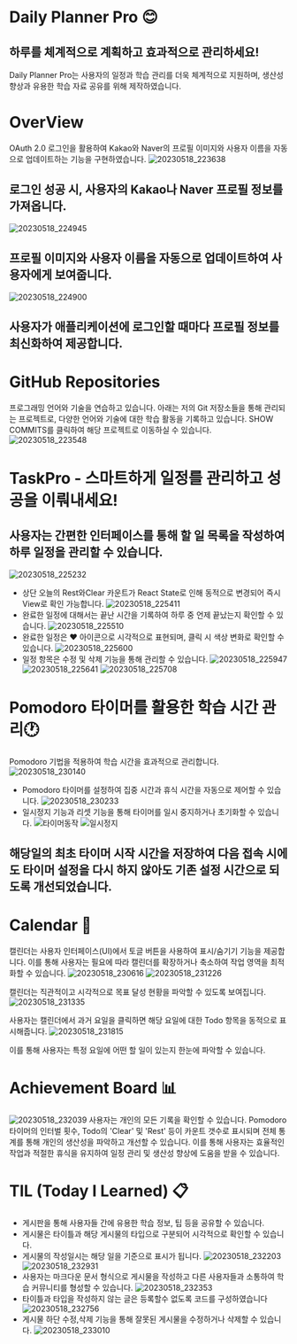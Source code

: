 
# Daily Planner Pro :blush:
## 하루를 체계적으로 계획하고 효과적으로 관리하세요!
Daily Planner Pro는 사용자의 일정과 학습 관리를 더욱 체계적으로 지원하며, 생산성 향상과 유용한 학습 자료 공유를 위해 제작하였습니다.


# OverView
OAuth 2.0 로그인을 활용하여 Kakao와 Naver의 프로필 이미지와 사용자 이름을 자동으로 업데이트하는 기능을 구현하였습니다.
![20230518_223638](https://github.com/Dongyeon915/Project/assets/109599149/5bfd1b2b-c0a3-49f2-ab31-d37dad2cb95f)
## 로그인 성공 시, 사용자의 Kakao나 Naver 프로필 정보를 가져옵니다.
![20230518_224945](https://github.com/Dongyeon915/Project/assets/109599149/e52d7af7-0979-4d6a-81d1-bfaa122c72a3)
## 프로필 이미지와 사용자 이름을 자동으로 업데이트하여 사용자에게 보여줍니다.
![20230518_224900](https://github.com/Dongyeon915/Project/assets/109599149/5ff7f325-d90b-47f8-b401-960b2ca8297c)
## 사용자가 애플리케이션에 로그인할 때마다 프로필 정보를 최신화하여 제공합니다.

# GitHub Repositories
프로그래밍 언어와 기술을 연습하고 있습니다. 
아래는 저의 Git 저장소들을 통해 관리되는 프로젝트로, 다양한 언어와 기술에 대한 학습 활동을 기록하고 있습니다.
SHOW COMMITS를 클릭하여 해당 프로젝트로 이동하실 수 있습니다.
![20230518_223548](https://github.com/Dongyeon915/Project/assets/109599149/9eb4ad1e-2694-4994-a6a5-7780239e0801)


# TaskPro - 스마트하게 일정를 관리하고 성공을 이뤄내세요!
## 사용자는 간편한 인터페이스를 통해 할 일 목록을 작성하여 하루 일정을 관리할 수 있습니다.
![20230518_225232](https://github.com/Dongyeon915/Project/assets/109599149/c9be036c-b5a5-4f32-8a54-b6ea8a472b43)
+ 상단 오늘의 Rest와Clear 카운트가 React State로 인해 동적으로 변경되어 즉시 View로 확인 가능합니다.
![20230518_225411](https://github.com/Dongyeon915/Project/assets/109599149/ee44bbe8-a562-445d-bf70-e76ca6c95cd2)
+ 완료한 일정에 대해서는 끝난 시간을 기록하여 하루 중 언제 끝났는지 확인할 수 있습니다.
![20230518_225510](https://github.com/Dongyeon915/Project/assets/109599149/602872f2-9611-45b7-a6a7-ce72942c32f0)
+ 완료한 일정은 :heart: 아이콘으로 시각적으로 표현되며, 클릭 시 색상 변화로 확인할 수 있습니다. 
![20230518_225600](https://github.com/Dongyeon915/Project/assets/109599149/80467301-8534-4e72-bd35-3a91519af4e9)
+ 일정 항목은 수정 및 삭제 기능을 통해 관리할 수 있습니다.
![20230518_225947](https://github.com/Dongyeon915/Project/assets/109599149/1a31014d-7cc4-4085-8b48-9b7ae08a31e4)
![20230518_225641](https://github.com/Dongyeon915/Project/assets/109599149/65711c60-f618-4390-a443-e1fe5c260239)
![20230518_225708](https://github.com/Dongyeon915/Project/assets/109599149/0f69cf18-fcb0-4e91-b11a-ff022dc95393)

# Pomodoro 타이머를 활용한 학습 시간 관리:clock1:
Pomodoro 기법을 적용하여 학습 시간을 효과적으로 관리합니다.
![20230518_230140](https://github.com/Dongyeon915/Project/assets/109599149/84e96866-8cc1-4b97-9da2-c4f2d93207c7)
+ Pomodoro 타이머를 설정하여 집중 시간과 휴식 시간을 자동으로 제어할 수 있습니다. 
![20230518_230233](https://github.com/Dongyeon915/Project/assets/109599149/28ef6372-2664-495b-9c84-0fc3c35ad1a1)
+ 일시정지 기능과 리셋 기능을 통해 타이머를 일시 중지하거나 초기화할 수 있습니다. 
![타이머동작](https://github.com/Dongyeon915/Project/assets/109599149/b52f271f-114c-4e7b-afb1-de726658521f)
![일시정지](https://github.com/Dongyeon915/Project/assets/109599149/f334c0a1-8da7-4899-b5ee-e477f048a629)
## 해당일의 최초 타이머 시작 시간을 저장하여 다음 접속 시에도 타이머 설정을 다시 하지 않아도 기존 설정 시간으로  되도록 개선되었습니다.

# Calendar :calendar:
캘린더는 사용자 인터페이스(UI)에서 토글 버튼을 사용하여 표시/숨기기 기능을 제공합니다.
이를 통해 사용자는 필요에 따라 캘린더를 확장하거나 축소하여 작업 영역을 최적화할 수 있습니다.
![20230518_230616](https://github.com/Dongyeon915/Project/assets/109599149/43965b58-d65b-4497-b527-4f243d82d221)
![20230518_231226](https://github.com/Dongyeon915/Project/assets/109599149/eb51f04c-f89d-4672-ab24-55ad783088ff)


캘린더는 직관적이고 시각적으로 목표 달성 현황을 파악할 수 있도록 보여집니다.
![20230518_231335](https://github.com/Dongyeon915/Project/assets/109599149/6a5cb05d-19da-47d7-866a-b03a72674cf5)


사용자는 캘린더에서 과거 요일을 클릭하면 해당 요일에 대한 Todo 항목을 동적으로 표시해줍니다.
![20230518_231815](https://github.com/Dongyeon915/Project/assets/109599149/7bdc7eb6-0a0e-456b-86ed-613e6940ca8e)


이를 통해 사용자는 특정 요일에 어떤 할 일이 있는지 한눈에 파악할 수 있습니다.

# Achievement Board :bar_chart:
![20230518_232039](https://github.com/Dongyeon915/Project/assets/109599149/24fd8435-ab36-470e-8580-ac66d243b475)
사용자는 개인의 모든 기록을 확인할 수 있습니다. Pomodoro 타이머의 인터벌 횟수, Todo의 'Clear' 및 'Rest' 등이 카운트 갯수로 표시되며  전체 통계를 통해 개인의 생산성을 파악하고 개선할 수 있습니다. 이를 통해 사용자는 효율적인 작업과 적절한 휴식을 유지하여 일정 관리 및 생산성 향상에 도움을 받을 수 있습니다.

# TIL (Today I Learned) :clipboard:
+ 게시판을 통해 사용자들 간에 유용한 학습 정보, 팁 등을 공유할 수 있습니다.
+ 게시물은 타이틀과 해당 게시물의 타입으로 구분되어 시각적으로 확인할 수 있습니다.
+ 게시물의 작성일시는 해당 일을 기준으로 표시가 됩니다.
![20230518_232203](https://github.com/Dongyeon915/Project/assets/109599149/548eac82-0ef5-4b8b-9397-7d02cb21d719)
![20230518_232931](https://github.com/Dongyeon915/Project/assets/109599149/ec5313c3-66c9-443e-a4e1-0ebeaa6cfddb)
+ 사용자는 마크다운 문서 형식으로 게시물을 작성하고 다른 사용자들과 소통하여 학습 커뮤니티를 형성할 수 있습니다.
![20230518_232353](https://github.com/Dongyeon915/Project/assets/109599149/c7b9b098-9885-4702-b8e9-526dc8a2c993)
+ 타이틀과 타입을 작성하지 않는 글은 등록할수 없도록 코드를 구성하였습니다
![20230518_232756](https://github.com/Dongyeon915/Project/assets/109599149/77a40562-fdf8-43a8-9bf6-fe5d9def2305)
+ 게시물 하단 수정,삭제 기능을 통해 잘못된 게시물을 수정하거나 삭제할 수 있습니다.
![20230518_233010](https://github.com/Dongyeon915/Project/assets/109599149/538f4524-0b72-4d67-94b6-02eff7fd2017)


